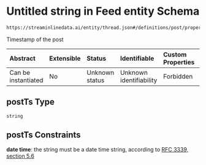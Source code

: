 # Untitled string in Feed entity Schema

```txt
https://streaminlinedata.ai/entity/thread.json#/definitions/post/properties/postTs
```

Timestamp of the post

| Abstract            | Extensible | Status         | Identifiable            | Custom Properties | Additional Properties | Access Restrictions | Defined In                                                              |
| :------------------ | :--------- | :------------- | :---------------------- | :---------------- | :-------------------- | :------------------ | :---------------------------------------------------------------------- |
| Can be instantiated | No         | Unknown status | Unknown identifiability | Forbidden         | Allowed               | none                | [thread.json*](../out/schema/entity/thread.json "open original schema") |

## postTs Type

`string`

## postTs Constraints

**date time**: the string must be a date time string, according to [RFC 3339, section 5.6](https://tools.ietf.org/html/rfc3339 "check the specification")
